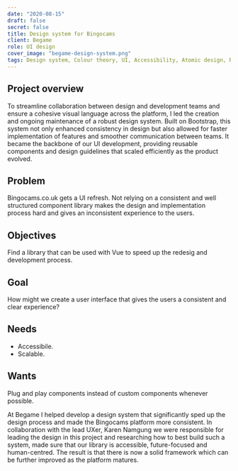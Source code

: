 ```yaml
---
date: "2020-08-15"
draft: false
secret: false
title: Design system for Bingocams
client: Begame
role: UI design
cover_image: "begame-design-system.png"
tags: Design system, Colour theory, UI, Accessibility, Atomic design, Responsive design, Bootstrap,  Sketch, Zeplin, Abstract
---
```


## Project overview
To streamline collaboration between design and development teams and ensure a cohesive visual language across the platform, I led the creation and ongoing maintenance of a robust design system. Built on Bootstrap, this system not only enhanced consistency in design but also allowed for faster implementation of features and smoother communication between teams. It became the backbone of our UI development, providing reusable components and design guidelines that scaled efficiently as the product evolved.

## Problem
Bingocams.co.uk gets a UI refresh. Not relying on a consistent and well structured component library makes the design and implementation process hard and gives an inconsistent experience to the users. 

## Objectives
Find a library that can be used with Vue to speed up the redesig and development process. 

## Goal
How might we create a user interface that gives the users a consistent and clear experience?

## Needs
- Accessibile.
- Scalable.  

## Wants
Plug and play components instead of custom components whenever possible.

At Begame I helped develop a design system that significantly sped up the design process and made the Bingocams platform more consistent. In collaboration with the lead UXer, Karen Namgung we were responsible for leading the design in this project and researching how to best build such a system, made sure that our library is accessible, future-focused and human-centred. The result is that there is now a solid framework which can be further improved as the platform matures. 